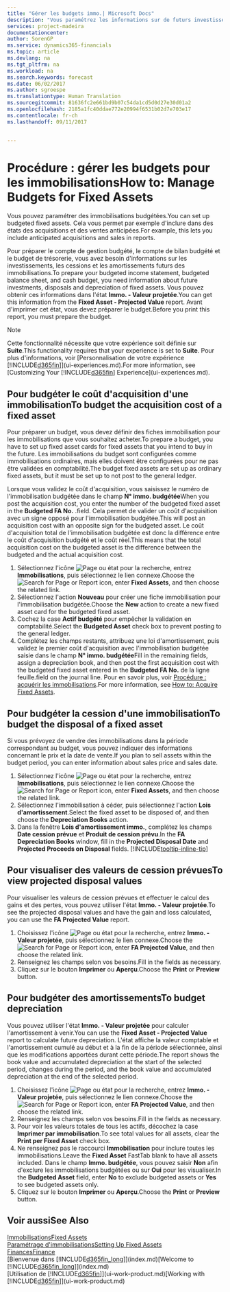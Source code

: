 ```yaml
---
title: "Gérer les budgets immo.| Microsoft Docs"
description: "Vous paramétrez les informations sur de futurs investissements, cessions, et amortissements d'immobilisations pour préparer les budgets et les prévisions."
services: project-madeira
documentationcenter: 
author: SorenGP
ms.service: dynamics365-financials
ms.topic: article
ms.devlang: na
ms.tgt_pltfrm: na
ms.workload: na
ms.search.keywords: forecast
ms.date: 06/02/2017
ms.author: sgroespe
ms.translationtype: Human Translation
ms.sourcegitcommit: 81636fc2e661bd9b07c54da1cd5d0d27e30d01a2
ms.openlocfilehash: 2185a1fc40ddae772e20994f6531b02d7e703e17
ms.contentlocale: fr-ch
ms.lasthandoff: 09/11/2017


---
```

# <a name="how-to-manage-budgets-for-fixed-assets"></a><span data-ttu-id="c59a1-103">Procédure : gérer les budgets pour les immobilisations</span><span class="sxs-lookup"><span data-stu-id="c59a1-103">How to: Manage Budgets for Fixed Assets</span></span>
<span data-ttu-id="c59a1-104">Vous pouvez paramétrer des immobilisations budgétées.</span><span class="sxs-lookup"><span data-stu-id="c59a1-104">You can set up budgeted fixed assets.</span></span> <span data-ttu-id="c59a1-105">Cela vous permet par exemple d'inclure dans des états des acquisitions et des ventes anticipées.</span><span class="sxs-lookup"><span data-stu-id="c59a1-105">For example, this lets you include anticipated acquisitions and sales in reports.</span></span>  

<span data-ttu-id="c59a1-106">Pour préparer le compte de gestion budgété, le compte de bilan budgété et le budget de trésorerie, vous avez besoin d'informations sur les investissements, les cessions et les amortissements futurs des immobilisations.</span><span class="sxs-lookup"><span data-stu-id="c59a1-106">To prepare your budgeted income statement, budgeted balance sheet, and cash budget, you need information about future investments, disposals and depreciation of fixed assets.</span></span> <span data-ttu-id="c59a1-107">Vous pouvez obtenir ces informations dans l'état **Immo. - Valeur projetée**.</span><span class="sxs-lookup"><span data-stu-id="c59a1-107">You can get this information from the **Fixed Asset - Projected Value** report.</span></span> <span data-ttu-id="c59a1-108">Avant d'imprimer cet état, vous devez préparer le budget.</span><span class="sxs-lookup"><span data-stu-id="c59a1-108">Before you print this report, you must prepare the budget.</span></span>  

> [!NOTE]  
>   <span data-ttu-id="c59a1-109">Cette fonctionnalité nécessite que votre expérience soit définie sur **Suite**.</span><span class="sxs-lookup"><span data-stu-id="c59a1-109">This functionality requires that your experience is set to **Suite**.</span></span> <span data-ttu-id="c59a1-110">Pour plus d'informations, voir [Personnalisation de votre expérience [!INCLUDE[d365fin](includes/d365fin_md.md)]](ui-experiences.md).</span><span class="sxs-lookup"><span data-stu-id="c59a1-110">For more information, see [Customizing Your [!INCLUDE[d365fin](includes/d365fin_md.md)] Experience](ui-experiences.md).</span></span>

## <a name="to-budget-the-acquisition-cost-of-a-fixed-asset"></a><span data-ttu-id="c59a1-111">Pour budgéter le coût d'acquisition d'une immobilisation</span><span class="sxs-lookup"><span data-stu-id="c59a1-111">To budget the acquisition cost of a fixed asset</span></span>
<span data-ttu-id="c59a1-112">Pour préparer un budget, vous devez définir des fiches immobilisation pour les immobilisations que vous souhaitez acheter.</span><span class="sxs-lookup"><span data-stu-id="c59a1-112">To prepare a budget, you have to set up fixed asset cards for fixed assets that you intend to buy in the future.</span></span> <span data-ttu-id="c59a1-113">Les immobilisations du budget sont configurées comme immobilisations ordinaires, mais elles doivent être configurées pour ne pas être validées en comptabilité.</span><span class="sxs-lookup"><span data-stu-id="c59a1-113">The budget fixed assets are set up as ordinary fixed assets, but it must be set up to not post to the general ledger.</span></span>

<span data-ttu-id="c59a1-114">Lorsque vous validez le coût d'acquisition, vous saisissez le numéro de l'immobilisation budgétée dans le champ **N° immo. budgétée**</span><span class="sxs-lookup"><span data-stu-id="c59a1-114">When you post the acquisition cost, you enter the number of the budgeted fixed asset in the **Budgeted FA No.**</span></span> <span data-ttu-id="c59a1-115">.</span><span class="sxs-lookup"><span data-stu-id="c59a1-115">field.</span></span> <span data-ttu-id="c59a1-116">Cela permet de valider un coût d'acquisition avec un signe opposé pour l'immobilisation budgétée.</span><span class="sxs-lookup"><span data-stu-id="c59a1-116">This will post an acquisition cost with an opposite sign for the budgeted asset.</span></span> <span data-ttu-id="c59a1-117">Le coût d'acquisition total de l'immobilisation budgétée est donc la différence entre le coût d'acquisition budgété et le coût réel.</span><span class="sxs-lookup"><span data-stu-id="c59a1-117">This means that the total acquisition cost on the budgeted asset is the difference between the budgeted and the actual acquisition cost.</span></span>

1. <span data-ttu-id="c59a1-118">Sélectionnez l'icône ![Page ou état pour la recherche](media/ui-search/search_small.png "Page ou état pour la recherche"), entrez **Immobilisations**, puis sélectionnez le lien connexe.</span><span class="sxs-lookup"><span data-stu-id="c59a1-118">Choose the ![Search for Page or Report](media/ui-search/search_small.png "Search for Page or Report icon") icon, enter **Fixed Assets**, and then choose the related link.</span></span>
2. <span data-ttu-id="c59a1-119">Sélectionnez l'action **Nouveau** pour créer une fiche immobilisation pour l'immobilisation budgétée.</span><span class="sxs-lookup"><span data-stu-id="c59a1-119">Choose the **New** action to create a new fixed asset card for the budgeted fixed asset.</span></span>
3. <span data-ttu-id="c59a1-120">Cochez la case **Actif budgété** pour empêcher la validation en comptabilité.</span><span class="sxs-lookup"><span data-stu-id="c59a1-120">Select the **Budgeted Asset** check box to prevent posting to the general ledger.</span></span>
4. <span data-ttu-id="c59a1-121">Complétez les champs restants, attribuez une loi d'amortissement, puis validez le premier coût d'acquisition avec l'immobilisation budgétée saisie dans le champ **N° immo. budgétée**</span><span class="sxs-lookup"><span data-stu-id="c59a1-121">Fill in the remaining fields, assign a depreciation book, and then post the first acquisition cost with the budgeted fixed asset entered in the **Budgeted FA No.**</span></span> <span data-ttu-id="c59a1-122">de la ligne feuille.</span><span class="sxs-lookup"><span data-stu-id="c59a1-122">field on the journal line.</span></span> <span data-ttu-id="c59a1-123">Pour en savoir plus, voir [Procédure : acquérir les immobilisations](fa-how-acquire.md).</span><span class="sxs-lookup"><span data-stu-id="c59a1-123">For more information, see [How to: Acquire Fixed Assets](fa-how-acquire.md).</span></span>

## <a name="to-budget-the-disposal-of-a-fixed-asset"></a><span data-ttu-id="c59a1-124">Pour budgéter la cession d'une immobilisation</span><span class="sxs-lookup"><span data-stu-id="c59a1-124">To budget the disposal of a fixed asset</span></span>
<span data-ttu-id="c59a1-125">Si vous prévoyez de vendre des immobilisations dans la période correspondant au budget, vous pouvez indiquer des informations concernant le prix et la date de vente.</span><span class="sxs-lookup"><span data-stu-id="c59a1-125">If you plan to sell assets within the budget period, you can enter information about sales price and sales date.</span></span>

1. <span data-ttu-id="c59a1-126">Sélectionnez l'icône ![Page ou état pour la recherche](media/ui-search/search_small.png "Page ou état pour la recherche"), entrez **Immobilisations**, puis sélectionnez le lien connexe.</span><span class="sxs-lookup"><span data-stu-id="c59a1-126">Choose the ![Search for Page or Report](media/ui-search/search_small.png "Search for Page or Report icon") icon, enter **Fixed Assets**, and then choose the related link.</span></span>
2. <span data-ttu-id="c59a1-127">Sélectionnez l'immobilisation à céder, puis sélectionnez l'action **Lois d'amortissement**.</span><span class="sxs-lookup"><span data-stu-id="c59a1-127">Select the fixed asset to be disposed of, and then choose the **Depreciation Books** action.</span></span>
3. <span data-ttu-id="c59a1-128">Dans la fenêtre **Lois d'amortissement immo.**, complétez les champs **Date cession prévue** et **Produit de cession prévu**.</span><span class="sxs-lookup"><span data-stu-id="c59a1-128">In the **FA Depreciation Books** window, fill in the **Projected Disposal Date** and **Projected Proceeds on Disposal** fields.</span></span> [!INCLUDE[tooltip-inline-tip](includes/tooltip-inline-tip_md.md)]

## <a name="to-view-projected-disposal-values"></a><span data-ttu-id="c59a1-129">Pour visualiser des valeurs de cession prévues</span><span class="sxs-lookup"><span data-stu-id="c59a1-129">To view projected disposal values</span></span>
<span data-ttu-id="c59a1-130">Pour visualiser les valeurs de cession prévues et effectuer le calcul des gains et des pertes, vous pouvez utiliser l'état **Immo. - Valeur projetée**.</span><span class="sxs-lookup"><span data-stu-id="c59a1-130">To see the projected disposal values and have the gain and loss calculated, you can use the **FA Projected Value** report.</span></span>

1. <span data-ttu-id="c59a1-131">Choisissez l'icône ![Page ou état pour la recherche](media/ui-search/search_small.png "icône Page ou état pour la recherche"), entrez **Immo. - Valeur projetée**, puis sélectionnez le lien connexe.</span><span class="sxs-lookup"><span data-stu-id="c59a1-131">Choose the ![Search for Page or Report](media/ui-search/search_small.png "Search for Page or Report icon") icon, enter **FA Projected Value**, and then choose the related link.</span></span>
2. <span data-ttu-id="c59a1-132">Renseignez les champs selon vos besoins.</span><span class="sxs-lookup"><span data-stu-id="c59a1-132">Fill in the fields as necessary.</span></span>
3. <span data-ttu-id="c59a1-133">Cliquez sur le bouton **Imprimer** ou **Aperçu**.</span><span class="sxs-lookup"><span data-stu-id="c59a1-133">Choose the **Print** or **Preview** button.</span></span>

## <a name="to-budget-depreciation"></a><span data-ttu-id="c59a1-134">Pour budgéter des amortissements</span><span class="sxs-lookup"><span data-stu-id="c59a1-134">To budget depreciation</span></span>
<span data-ttu-id="c59a1-135">Vous pouvez utiliser l'état **Immo. - Valeur projetée** pour calculer l'amortissement à venir.</span><span class="sxs-lookup"><span data-stu-id="c59a1-135">You can use the **Fixed Asset - Projected Value** report to calculate future depreciation.</span></span> <span data-ttu-id="c59a1-136">L'état affiche la valeur comptable et l'amortissement cumulé au début et à la fin de la période sélectionnée, ainsi que les modifications apportées durant cette période.</span><span class="sxs-lookup"><span data-stu-id="c59a1-136">The report shows the book value and accumulated depreciation at the start of the selected period, changes during the period, and the book value and accumulated depreciation at the end of the selected period.</span></span>

1. <span data-ttu-id="c59a1-137">Choisissez l'icône ![Page ou état pour la recherche](media/ui-search/search_small.png "icône Page ou état pour la recherche"), entrez **Immo. - Valeur projetée**, puis sélectionnez le lien connexe.</span><span class="sxs-lookup"><span data-stu-id="c59a1-137">Choose the ![Search for Page or Report](media/ui-search/search_small.png "Search for Page or Report icon") icon, enter **FA Projected Value**, and then choose the related link.</span></span>
2. <span data-ttu-id="c59a1-138">Renseignez les champs selon vos besoins.</span><span class="sxs-lookup"><span data-stu-id="c59a1-138">Fill in the fields as necessary.</span></span>
3. <span data-ttu-id="c59a1-139">Pour voir les valeurs totales de tous les actifs, décochez la case **Imprimer par immobilisation**.</span><span class="sxs-lookup"><span data-stu-id="c59a1-139">To see total values for all assets, clear the **Print per Fixed Asset** check box.</span></span>
4. <span data-ttu-id="c59a1-140">Ne renseignez pas le raccourci **Immobilisation** pour inclure toutes les immobilisations.</span><span class="sxs-lookup"><span data-stu-id="c59a1-140">Leave the **Fixed Asset** FastTab blank to have all assets included.</span></span> <span data-ttu-id="c59a1-141">Dans le champ **Immo. budgétée**, vous pouvez saisir **Non** afin d'exclure les immobilisations budgétées ou sur **Oui** pour les visualiser.</span><span class="sxs-lookup"><span data-stu-id="c59a1-141">In the **Budgeted Asset** field, enter **No** to exclude budgeted assets or **Yes** to see budgeted assets only.</span></span>
5. <span data-ttu-id="c59a1-142">Cliquez sur le bouton **Imprimer** ou **Aperçu**.</span><span class="sxs-lookup"><span data-stu-id="c59a1-142">Choose the **Print** or **Preview** button.</span></span>

## <a name="see-also"></a><span data-ttu-id="c59a1-143">Voir aussi</span><span class="sxs-lookup"><span data-stu-id="c59a1-143">See Also</span></span>
[<span data-ttu-id="c59a1-144">Immobilisations</span><span class="sxs-lookup"><span data-stu-id="c59a1-144">Fixed Assets</span></span>](fa-manage.md)  
[<span data-ttu-id="c59a1-145">Paramétrage d'immobilisations</span><span class="sxs-lookup"><span data-stu-id="c59a1-145">Setting Up Fixed Assets</span></span>](fa-setup.md)  
[<span data-ttu-id="c59a1-146">Finances</span><span class="sxs-lookup"><span data-stu-id="c59a1-146">Finance</span></span>](finance.md)  
<span data-ttu-id="c59a1-147">[Bienvenue dans [!INCLUDE[d365fin_long](includes/d365fin_long_md.md)]](index.md)</span><span class="sxs-lookup"><span data-stu-id="c59a1-147">[Welcome to [!INCLUDE[d365fin_long](includes/d365fin_long_md.md)]](index.md)</span></span>  
<span data-ttu-id="c59a1-148">[Utilisation de [!INCLUDE[d365fin](includes/d365fin_md.md)]](ui-work-product.md)</span><span class="sxs-lookup"><span data-stu-id="c59a1-148">[Working with [!INCLUDE[d365fin](includes/d365fin_md.md)]](ui-work-product.md)</span></span>

